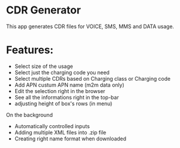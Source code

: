 # CDR Generator

This app generates CDR files for VOICE, SMS, MMS and DATA usage.

# Features:
  - Select size of the usage
  - Select just the charging code you need
  - Select multiple CDRs based on Charging class or Charging code
  - Add APN custum APN name (m2m data only)
  - Edit the selection right in the browser
  - See all the informations right in the top-bar
  - adjusting height of box's rows (in menu)

On the background
  - Automatically controlled inputs
  - Adding multiple XML files into .zip file
  - Creating right name format when downloaded

